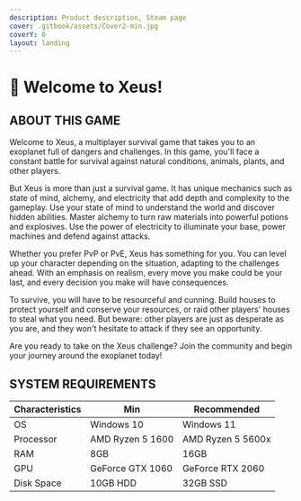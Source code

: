 ```yaml
---
description: Product description, Steam page
cover: .gitbook/assets/Cover2-min.jpg
coverY: 0
layout: landing
---
```


# 👋 Welcome to Xeus!

## ABOUT THIS GAME

Welcome to Xeus, a multiplayer survival game that takes you to an exoplanet full of dangers and challenges. In this game, you'll face a constant battle for survival against natural conditions, animals, plants, and other players.

But Xeus is more than just a survival game. It has unique mechanics such as state of mind, alchemy, and electricity that add depth and complexity to the gameplay. Use your state of mind to understand the world and discover hidden abilities. Master alchemy to turn raw materials into powerful potions and explosives. Use the power of electricity to illuminate your base, power machines and defend against attacks.

Whether you prefer PvP or PvE, Xeus has something for you. You can level up your character depending on the situation, adapting to the challenges ahead. With an emphasis on realism, every move you make could be your last, and every decision you make will have consequences.

To survive, you will have to be resourceful and cunning. Build houses to protect yourself and conserve your resources, or raid other players' houses to steal what you need. But beware: other players are just as desperate as you are, and they won't hesitate to attack if they see an opportunity.

Are you ready to take on the Xeus challenge? Join the community and begin your journey around the exoplanet today!

## SYSTEM REQUIREMENTS

| Characteristics | Min              | Recommended       |
| --------------- | ---------------- | ----------------- |
| OS              | Windows 10       | Windows 11        |
| Processor       | AMD Ryzen 5 1600 | AMD Ryzen 5 5600x |
| RAM             | 8GB              | 16GB              |
| GPU             | GeForce GTX 1060 | GeForce RTX 2060  |
| Disk Space      | 10GB HDD         | 32GB SSD          |
